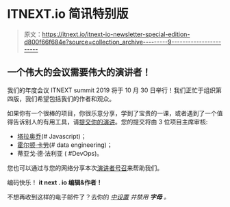 # ITNEXT.io 简讯特别版

> 原文：<https://itnext.io/itnext-io-newsletter-special-edition-d800f66f684e?source=collection_archive---------9----------------------->

## 一个伟大的会议需要伟大的演讲者！

我们的年度会议 ITNEXT summit 2019 将于 10 月 30 日举行！我们正忙于组织第四版，我们希望包括我们的作者和观众。

如果你有一个很棒的项目，你很乐意分享，学到了宝贵的一课，或者遇到了一个值得告诉别人的有用工具，请[提交你的演讲](https://sessionize.com/itnext-summit-2019/)。您的提交将由 3 位项目主席审核:

*   [塔拉奥乔](https://www.linkedin.com/in/ACoAAAybwwgBwCgGuYoWIlAMOK5p8r0MSTVDd4c/)(# Javascript)；
*   [霍尔顿·卡劳](https://www.linkedin.com/in/ACoAAAC3hPEBz6DzNTk4h8lhNwDCnoPTSsN81SA/)(# data engineering)；
*   蒂亚戈·德·法利亚 ( #DevOps)。

您也可以通过与您的网络分享本次[演讲者号召](https://www.linkedin.com/feed/update/urn:li:activity:6510888703303438336)来帮助我们。

编码快乐！
**it next . io 编辑&作者！**

不想再收到这样的电子邮件了？去你的 [*中设置*](https://medium.com/me/settings) *并禁用* ***字母*** *。*